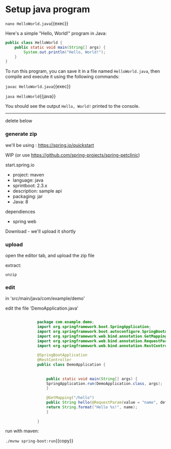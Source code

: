 # Setup java program




`nano HelloWorld.java`{{exec}}

Here's a simple "Hello, World!" program in Java:

```java
public class HelloWorld {
    public static void main(String[] args) {
        System.out.println("Hello, World!");
    }
}
```

To run this program, you can save it in a file named `HelloWorld.java`, then compile and execute it using the following commands:

`javac HelloWorld.java`{{exec}}


`java HelloWorld`{{java}}


You should see the output `Hello, World!` printed to the console.



















-----------
delete below

### generate zip

we'll be using : https://spring.io/quickstart

WIP (or use  https://github.com/spring-projects/spring-petclinic)

start.spring.io

- project: maven
- language: java
- sprintboot: 2.3.x
- description: sample api
- packaging: jar
- Java: 8


dependiences
- spring web

Download - we'll upload it shortly

### upload

open the editor tab, and upload the zip file

extract:

`unzip`

### edit 

in 'src/main/java/com/example/demo'

edit the file 'DemoApplication.java'

```java

              package com.example.demo;
              import org.springframework.boot.SpringApplication;
              import org.springframework.boot.autoconfigure.SpringBootApplication;
              import org.springframework.web.bind.annotation.GetMapping;
              import org.springframework.web.bind.annotation.RequestParam;
              import org.springframework.web.bind.annotation.RestController;
              
              @SpringBootApplication
              @RestController
              public class DemoApplication {
                
                  
                  public static void main(String[] args) {
                  SpringApplication.run(DemoApplication.class, args);
                  }
                  
                  @GetMapping("/hello")
                  public String hello(@RequestParam(value = "name", defaultValue = "World") String name) {
                  return String.format("Hello %s!", name);
                  }
                
              }
```            


run with maven:

`./mvnw spring-boot:run`{{copy}}



